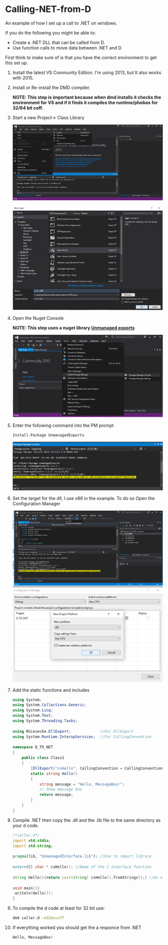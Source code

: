 # Calling-NET-from-D
An example of how I set up a call to .NET on windows.

If you do the following you might be able to:
- Create a .NET DLL that can be called from D.
- Use function calls to move data between .NET and D

First think to make sure of is that you have the correct environment to get this set up. 

1. Install the latest VS Community Edition. I'm using 2013, but It also works with 2015.
2. Install or Re-install the DMD compiler. 

   __NOTE: This step is important because when dmd installs it checks the environment for VS and if it finds it compiles the runtime/phobos for 32/64 bit coff.__
   
3. Start a new Project-> Class Library

   ![Nuget](img/NewProj.png)

   ![Nuget](img/ClassLib.PNG)

4. Open the Nuget Console 

   __NOTE: This step uses a nuget library [Unmanaged exports](https://www.nuget.org/packages/UnmanagedExports)__

   ![Nuget](img/OpenNugetConsole.png)

5. Enter the following command into the PM prompt

   ```
   Install-Package UnmanagedExports
   ```

   ![Nuget](img/exportsinstall.PNG)


6. Set the target for the dll, I use x86 in the example. To do so Open the Configuration Manager

   ![Nuget](img/OpenCfg.png)
   ![](img/setx86.png)
   
7. Add the static functions and includes
   ```C#
   using System;
   using System.Collections.Generic;
   using System.Linq;
   using System.Text;
   using System.Threading.Tasks;
   
   using RGiesecke.DllExport;             //For DllExport
   using System.Runtime.InteropServices;  //For CallingConvention
   
   namespace D_TO_NET
   {
       public class Class1
       {
           [DllExport("csHello", CallingConvention = CallingConvention.Cdecl)]
           static string Hello()
           {
               string message = "Hello, MessageBox!";
               // Show message box
               return message;
           }
       }
   }
   ```
8. Compile .NET then copy the .dll and the .lib file to the same directory as your d code.

   ```D
   /*caller.d*/
   import std.stdio;
   import std.string;

   pragma(lib, "UnmanagedInterface.lib"); //Use to import library

   extern(C) char * csHello(); //Name of the C interface function

   string Hello(){return cast(string) csHello().fromStringz();} //An optional Wrapper

   void main(){
   	writeln(Hello());
   }
   ```

9. To compile the d code at least for 32 bit use:
   ```bat
   dmd caller.d -m32mscoff
   ```
1. If everything worked you should get the a responce from .NET
   ```
   Hello, MessageBox!
   ```
